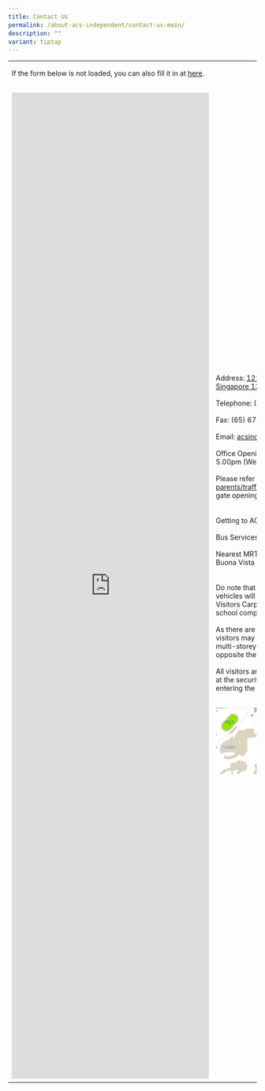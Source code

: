 ```yaml
---
title: Contact Us
permalink: /about-acs-independent/contact-us-main/
description: ""
variant: tiptap
---
```

<table style="minWidth: 50px">
<colgroup>
<col>
<col>
</colgroup>
<tbody>
<tr>
<td rowspan="1" colspan="1">
<p>If the form below is not loaded, you can also fill it in at <a href="https://form.gov.sg/5d09f4ede6ca2a00111f25ac" rel="noopener noreferrer nofollow" target="_blank">here</a>.
<br>
<br>
</p>
<div class="iframe-wrapper">
<iframe style="width: 400px; height: 2000px;" allowfullscreen="true" frameborder="0" src="https://form.gov.sg/5d09f4ede6ca2a00111f25ac"></iframe>
</div>
</td>
<td rowspan="1" colspan="1">
<p>Address:&nbsp;<a href="https://goo.gl/maps/9FUTabVfPKR2" rel="noopener noreferrer nofollow" target="_blank">121 Dover Road, Singapore 139650</a>
<br>
<br>Telephone: (65) 6773 1633
<br>
<br>Fax: (65) 6773 1433
<br>
<br>Email:&nbsp;<a href="mailto:acsindep@acsindep.edu.sg" rel="noopener noreferrer nofollow" target="_blank">acsindep@acsindep.edu.sg</a>
<br>
<br>Office Opening Hours : 8.00am to 5.00pm (Weekdays).
<br>
<br>Please refer to&nbsp;<a href="/for-parents/traffic-advisory/#gate" rel="noopener noreferrer nofollow" target="_blank">/for-parents/traffic-advisory/#gate</a>&nbsp;for
gate opening hours.
<br>
<br>
<br>Getting to ACS (Independent)
<br>
<br>Bus Services: 33, 74, 166, 196
<br>
<br>Nearest MRT Station: Dover, Buona Vista
<br>
<br>
<br>Do note that only registered vehicles will be allowed to park in Visitors
Carpark G within the school compound.
<br>
<br>As there are limited carpark lots, visitors may wish to use the multi-storey
carparks located opposite the school.
<br>
<br>All visitors are required to register at the security post before entering
the school.
<br>
<br>
</p>
<div class="isomer-image-wrapper">
<img style="width:704px" height="auto" width="100%" src="/images/About%20ACS(I)/public-carpark.jpg">
</div>
</td>
</tr>
</tbody>
</table>
<p></p>